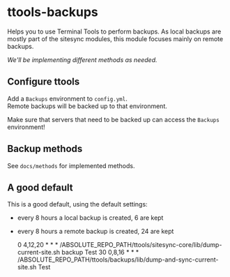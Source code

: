 # ttools-backups
Helps you to use Terminal Tools to perform backups.
As local backups are mostly part of the sitesync modules, this module focuses mainly on remote backups.

_We'll be implementing different methods as needed._


## Configure ttools

Add a `Backups` environment to `config.yml`.    
Remote backups will be backed up to that environment.

Make sure that servers that need to be backed up can access the
`Backups` environment!


## Backup methods

See `docs/methods` for implemented methods.


## A good default

This is a good default, using the default settings:

* every 8 hours a local backup is created, 6 are kept
* every 8 hours a remote backup is created, 24 are kept

	0 4,12,20 * * * /ABSOLUTE_REPO_PATH/ttools/sitesync-core/lib/dump-current-site.sh backup Test
	30 0,8,16 * * * /ABSOLUTE_REPO_PATH/ttools/backups/lib/dump-and-sync-current-site.sh Test


